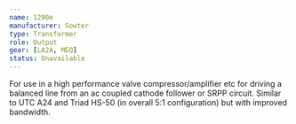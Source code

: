 ```yaml
---
name: 1290e
manufacturer: Sowter
type: Transformer
role: Output
gear: [LA2A, MEQ]
status: Unavailable
---
```


For use in a high performance valve compressor/amplifier etc for driving a balanced line from an ac coupled cathode follower or SRPP circuit. Similar to UTC A24 and Triad HS-50 (in overall 5:1 configuration) but with improved bandwidth.
